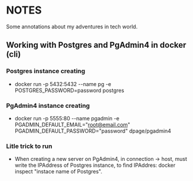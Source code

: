 # NOTES
Some annotations about my adventures in tech world.

## Working with Postgres and PgAdmin4 in docker (cli)

### Postgres instance creating
- docker run -p 5432:5432 --name pg -e POSTGRES_PASSWORD=password postgres

### PgAdmin4 instance creating
- docker run -p 5555:80 --name pgadmin -e PGADMIN_DEFAULT_EMAIL="root@email.com" PGADMIN_DEFAULT_PASSWORD="password" dpage/pgadmin4

### Litle trick to run
- When creating a new server on PgAdmin4, in connection -> host, must write the IPAddress of Postgres instance, to find IPAddres: docker inspect "instace name of Postgres".
